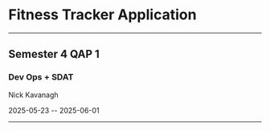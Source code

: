 # Fitness Tracker Application

---

## Semester 4 QAP 1
### Dev Ops + SDAT

Nick Kavanagh

2025-05-23 -- 2025-06-01

---

